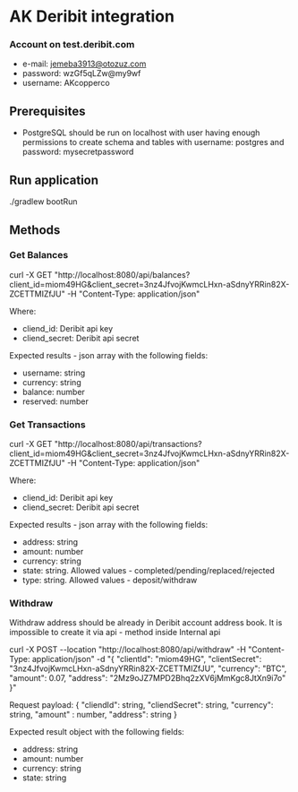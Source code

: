 # AK Deribit integration 
### Account on test.deribit.com
* e-mail: jemeba3913@otozuz.com
* password: wzGf5qLZw@my9wf
* username: AKcopperco

## Prerequisites
* PostgreSQL should be run on localhost with user having enough permissions to create schema and tables with username: postgres and password: mysecretpassword 

## Run application
./gradlew bootRun

## Methods
### Get Balances
curl -X GET "http://localhost:8080/api/balances?client_id=miom49HG&client_secret=3nz4JfvojKwmcLHxn-aSdnyYRRin82X-ZCETTMIZfJU" -H "Content-Type: application/json"

Where:
* cliend_id: Deribit api key
* cliend_secret: Deribit api secret

Expected results - json array with the following fields:
* username: string 
* currency: string 
* balance: number
* reserved: number

### Get Transactions
curl -X GET "http://localhost:8080/api/transactions?client_id=miom49HG&client_secret=3nz4JfvojKwmcLHxn-aSdnyYRRin82X-ZCETTMIZfJU" -H "Content-Type: application/json"

Where:
* cliend_id: Deribit api key
* cliend_secret: Deribit api secret

Expected results - json array with the following fields:
* address: string
* amount: number
* currency: string
* state: string. Allowed values - completed/pending/replaced/rejected
* type: string. Allowed values - deposit/withdraw

### Withdraw
Withdraw address should be already in Deribit account address book. It is impossible to create it via api - method inside Internal api

curl -X POST --location "http://localhost:8080/api/withdraw" -H "Content-Type: application/json" -d "{ \"clientId\": \"miom49HG\", \"clientSecret\": \"3nz4JfvojKwmcLHxn-aSdnyYRRin82X-ZCETTMIZfJU\", \"currency\": \"BTC\", \"amount\": 0.07, \"address\": \"2Mz9oJZ7MPD2Bhq2zXV6jMmKgc8JtXn9i7o\" }"

Request payload:
{
  "cliendId": string,
  "cliendSecret": string,
  "currency": string,
  "amount" : number,
  "address": string
}

Expected result object with the following fields:
* address: string
* amount: number
* currency: string
* state: string


